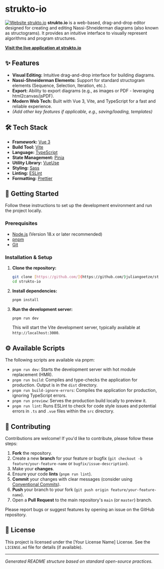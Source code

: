 # strukto-io

[![Website strukto.io](https://img.shields.io/website?url=https%3A%2F%2Fstrukto.io)](https://strukto.io)
**strukto.io** is a web-based, drag-and-drop editor designed for creating and editing Nassi-Shneiderman diagrams (also known as structograms). It provides an intuitive interface to visually represent algorithms and program structures.

**[Visit the live application at strukto.io](https://strukto.io)**

## ✨ Features

* **Visual Editing:** Intuitive drag-and-drop interface for building diagrams.
* **Nassi-Shneiderman Elements:** Support for standard structogram elements (Sequence, Selection, Iteration, etc.).
* **Export:** Ability to export diagrams (e.g., as images or PDF - leveraging html2canvas/jsPDF).
* **Modern Web Tech:** Built with Vue 3, Vite, and TypeScript for a fast and reliable experience.
* *(Add other key features if applicable, e.g., saving/loading, templates)*

## 🛠️ Tech Stack

* **Framework:** [Vue 3](https://vuejs.org/)
* **Build Tool:** [Vite](https://vitejs.dev/)
* **Language:** [TypeScript](https://www.typescriptlang.org/)
* **State Management:** [Pinia](https://pinia.vuejs.org/)
* **Utility Library:** [VueUse](https://vueuse.org/)
* **Styling:** [Sass](https://sass-lang.com/)
* **Linting:** [ESLint](https://eslint.org/)
* **Formatting:** [Prettier](https://prettier.io/)

## 🚀 Getting Started

Follow these instructions to set up the development environment and run the project locally.

### Prerequisites

* [Node.js](https://nodejs.org/) (Version 18.x or later recommended)
* [pnpm](https://pnpm.io/)
* [Git](https://git-scm.com/)

### Installation & Setup

1.  **Clone the repository:**
    ```bash
    git clone [https://github.com/](https://github.com/)juliangoetze/strukto-io.git
    cd strukto-io
    ```

2.  **Install dependencies:**
    ```bash
    pnpm install
    ```

3.  **Run the development server:**
    ```bash
    pnpm run dev
    ```
    This will start the Vite development server, typically available at `http://localhost:3000`.

## ⚙️ Available Scripts

The following scripts are available via pnpm:

* `pnpm run dev`: Starts the development server with hot module replacement (HMR).
* `pnpm run build`: Compiles and type-checks the application for production. Output is in the `dist` directory.
* `pnpm run build-ignore-errors`: Compiles the application for production, ignoring TypeScript errors.
* `pnpm run preview`: Serves the production build locally to preview it.
* `pnpm run lint`: Runs ESLint to check for code style issues and potential errors in `.ts` and `.vue` files within the `src` directory.

## 🤝 Contributing

Contributions are welcome! If you'd like to contribute, please follow these steps:

1.  **Fork** the repository.
2.  Create a new **branch** for your feature or bugfix (`git checkout -b feature/your-feature-name` or `bugfix/issue-description`).
3.  Make your **changes**.
4.  Ensure your code **lints** (`pnpm run lint`).
5.  **Commit** your changes with clear messages (consider using [Conventional Commits](https://www.conventionalcommits.org/)).
6.  **Push** your branch to your fork (`git push origin feature/your-feature-name`).
7.  Open a **Pull Request** to the main repository's `main` (or `master`) branch.

Please report bugs or suggest features by opening an issue on the GitHub repository.

## 📄 License

This project is licensed under the [Your License Name] License. See the `LICENSE.md` file for details (if available).

---

*Generated README structure based on standard open-source practices.*